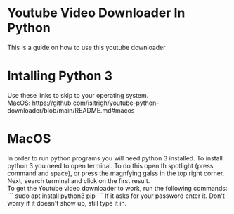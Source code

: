<h1>Youtube Video Downloader In Python</h1>
This is a guide on how to use this youtube downloader
<h1>Intalling Python 3</h1>
Use these links to skip to your operating system.<br>
MacOS: https://github.com/isitrigh/youtube-python-downloader/blob/main/README.md#macos
<h1>MacOS</h1>
In order to run python programs you will need python 3 installed. To install python 3 you need to open terminal. To do this open th spotlight (press command and space), or press the magnfying galss in the top right corner. Next, search terminal and click on the first result.
<br>
To get the Youtube video downloader to work, run the following commands:<br>
```
sudo apt install python3 pip
```
If it asks for your password enter it. Don't worry if it doesn't show up, still type it in.
